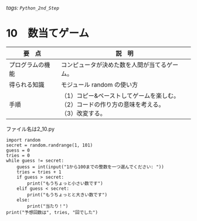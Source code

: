 ###### tags: `Python_2nd_Step`
# 10　数当てゲーム

|要　点|説　明|
|---|---|
|プログラムの機能|コンピュータが決めた数を人間が当てるゲーム。|
|得られる知識|モジュール random の使い方|
|手順|（1）コピー&ペーストしてゲームを楽しむ。<br/>（2）コードの作り方の意味を考える。<br/>（3）改変する。|

ファイル名は2_10.py
```python=
import random
secret = random.randrange(1, 101)
guess = 0
tries = 0
while guess != secret:
    guess = int(input("1から100までの整数を一つ選んでください: "))
    tries = tries + 1
    if guess > secret:
        print("もうちょっと小さい数です")
    elif guess < secret:
        print("もうちょっとと大きい数です")
    else:
        print("当たり！")
print("予想回数は", tries, "回でした")
```
